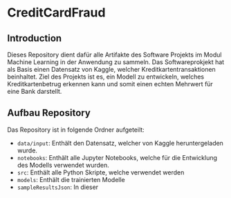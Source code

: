 # CreditCardFraud

## Introduction
Dieses Repository dient dafür alle Artifakte des Software Projekts im Modul Machine Learning in der Anwendung zu sammeln.
Das Softwareprokjekt hat als Basis einen Datensatz von Kaggle, welcher Kreditkartentransaktionen beinhaltet.
Ziel des Projekts ist es, ein Modell zu entwickeln, welches Kreditkartenbetrug erkennen kann und somit einen echten Mehrwert für eine Bank darstellt.

## Aufbau Repository
Das Repository ist in folgende Ordner aufgeteilt:
- `data/input`: Enthält den Datensatz, welcher von Kaggle heruntergeladen wurde.
- `notebooks`: Enthält alle Jupyter Notebooks, welche für die Entwicklung des Modells verwendet wurden.
- `src`: Enthält alle Python Skripte, welche verwendet werden
- `models`: Enthält die trainierten Modelle
- `sampleResultsJson`: In dieser


